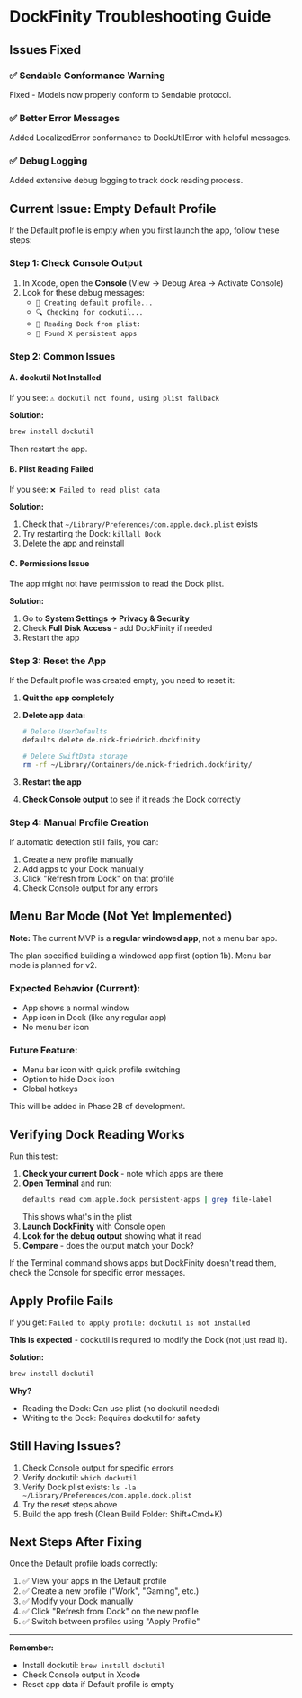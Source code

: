 # DockFinity Troubleshooting Guide

## Issues Fixed

### ✅ Sendable Conformance Warning

Fixed - Models now properly conform to Sendable protocol.

### ✅ Better Error Messages

Added LocalizedError conformance to DockUtilError with helpful messages.

### ✅ Debug Logging

Added extensive debug logging to track dock reading process.

## Current Issue: Empty Default Profile

If the Default profile is empty when you first launch the app, follow these steps:

### Step 1: Check Console Output

1. In Xcode, open the **Console** (View → Debug Area → Activate Console)
2. Look for these debug messages:
   - `🚀 Creating default profile...`
   - `🔍 Checking for dockutil...`
   - `📖 Reading Dock from plist:`
   - `📱 Found X persistent apps`

### Step 2: Common Issues

#### A. dockutil Not Installed

If you see: `⚠️ dockutil not found, using plist fallback`

**Solution:**

```bash
brew install dockutil
```

Then restart the app.

#### B. Plist Reading Failed

If you see: `❌ Failed to read plist data`

**Solution:**

1. Check that `~/Library/Preferences/com.apple.dock.plist` exists
2. Try restarting the Dock: `killall Dock`
3. Delete the app and reinstall

#### C. Permissions Issue

The app might not have permission to read the Dock plist.

**Solution:**

1. Go to **System Settings → Privacy & Security**
2. Check **Full Disk Access** - add DockFinity if needed
3. Restart the app

### Step 3: Reset the App

If the Default profile was created empty, you need to reset it:

1. **Quit the app completely**
2. **Delete app data:**

   ```bash
   # Delete UserDefaults
   defaults delete de.nick-friedrich.dockfinity

   # Delete SwiftData storage
   rm -rf ~/Library/Containers/de.nick-friedrich.dockfinity/
   ```

3. **Restart the app**
4. **Check Console output** to see if it reads the Dock correctly

### Step 4: Manual Profile Creation

If automatic detection still fails, you can:

1. Create a new profile manually
2. Add apps to your Dock manually
3. Click "Refresh from Dock" on that profile
4. Check Console output for any errors

## Menu Bar Mode (Not Yet Implemented)

**Note:** The current MVP is a **regular windowed app**, not a menu bar app.

The plan specified building a windowed app first (option 1b). Menu bar mode is planned for v2.

### Expected Behavior (Current):

- App shows a normal window
- App icon in Dock (like any regular app)
- No menu bar icon

### Future Feature:

- Menu bar icon with quick profile switching
- Option to hide Dock icon
- Global hotkeys

This will be added in Phase 2B of development.

## Verifying Dock Reading Works

Run this test:

1. **Check your current Dock** - note which apps are there
2. **Open Terminal** and run:
   ```bash
   defaults read com.apple.dock persistent-apps | grep file-label
   ```
   This shows what's in the plist
3. **Launch DockFinity** with Console open
4. **Look for the debug output** showing what it read
5. **Compare** - does the output match your Dock?

If the Terminal command shows apps but DockFinity doesn't read them, check the Console for specific error messages.

## Apply Profile Fails

If you get: `Failed to apply profile: dockutil is not installed`

**This is expected** - dockutil is required to modify the Dock (not just read it).

**Solution:**

```bash
brew install dockutil
```

**Why?**

- Reading the Dock: Can use plist (no dockutil needed)
- Writing to the Dock: Requires dockutil for safety

## Still Having Issues?

1. Check Console output for specific errors
2. Verify dockutil: `which dockutil`
3. Verify Dock plist exists: `ls -la ~/Library/Preferences/com.apple.dock.plist`
4. Try the reset steps above
5. Build the app fresh (Clean Build Folder: Shift+Cmd+K)

## Next Steps After Fixing

Once the Default profile loads correctly:

1. ✅ View your apps in the Default profile
2. ✅ Create a new profile ("Work", "Gaming", etc.)
3. ✅ Modify your Dock manually
4. ✅ Click "Refresh from Dock" on the new profile
5. ✅ Switch between profiles using "Apply Profile"

---

**Remember:**

- Install dockutil: `brew install dockutil`
- Check Console output in Xcode
- Reset app data if Default profile is empty
